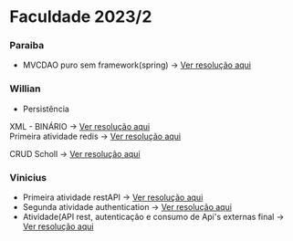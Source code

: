 # Faculdade 2023/2

### Paraiba
* MVCDAO puro sem framework(spring)  -> <a href="https://github.com/CarolinaCedro/faculdade/tree/master/MVC-DAO"> Ver resolução aqui </a> <br>


### Willian

 * Persistência

 XML -  BINÁRIO  -> <a href="https://github.com/CarolinaCedro/faculdade/tree/master/Persistencia"> Ver resolução aqui </a> <br>
 Primeira atividade redis  -> <a href="https://github.com/CarolinaCedro/faculdade/tree/master/faculdade-redis-exercise"> Ver resolução aqui </a> <br>

 CRUD
 Scholl -> <a href="https://github.com/CarolinaCedro/faculdade/tree/master/Persistencia"> Ver resolução aqui </a> <br>



### Vinicius

* Primeira atividade restAPI  -> <a href="https://github.com/CarolinaCedro/faculdade/blob/master/API-Rest/resut.md"> Ver resolução aqui </a> <br>
* Segunda atividade authentication  -> <a href="https://github.com/CarolinaCedro/faculdade/tree/master/auth-api"> Ver resolução aqui </a>
* Atividade(API rest, autenticação e consumo de Api's externas final  -> <a href="https://github.com/CarolinaCedro/faculdade/tree/master/auth-api"> Ver resolução aqui </a>
